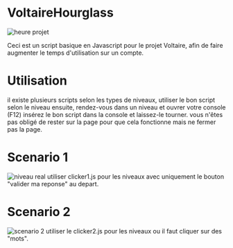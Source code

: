 # VoltaireHourglass
![heure projet](https://user-images.githubusercontent.com/102300908/225643953-0255845c-c226-4d82-9911-613dedfc3b9a.png)

Ceci est un script basique en Javascript pour le projet Voltaire, afin de faire augmenter le temps d'utilisation sur un compte.

# Utilisation 
il existe plusieurs scripts selon les types de niveaux, utiliser le bon script selon le niveau ensuite, rendez-vous dans un niveau et ouvrer votre console (F12) insérez le bon script dans la console et laissez-le tourner. vous n'êtes pas obligé de rester sur la page pour que cela fonctionne mais ne fermer pas la page.

# Scenario 1

![niveau real](https://user-images.githubusercontent.com/102300908/225648703-8a2e4ba5-7f16-4663-87e0-afb0e5419474.png)
utiliser clicker1.js pour les niveaux avec uniquement le bouton "valider ma reponse" au depart.

# Scenario 2

![scenario 2](https://user-images.githubusercontent.com/102300908/225706827-84681c86-f578-4214-945f-3ac3795b3351.png)
utiliser le clicker2.js pour les niveaux ou il faut cliquer sur des "mots".


